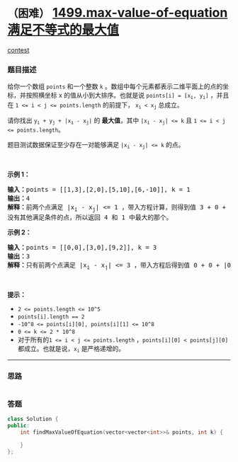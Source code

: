 # `（困难）` [1499.max-value-of-equation 满足不等式的最大值](https://leetcode-cn.com/problems/max-value-of-equation/)

[contest](https://leetcode-cn.com/contest/weekly-contest-195/problems/max-value-of-equation/)

### 题目描述
<p>给你一个数组 <code>points</code> 和一个整数 <code>k</code> 。数组中每个元素都表示二维平面上的点的坐标，并按照横坐标 x 的值从小到大排序。也就是说 <code>points[i] = [x<sub>i</sub>, y<sub>i</sub>]</code> ，并且在 <code>1 <= i < j <= points.length</code> 的前提下， <code>x<sub>i</sub> < x<sub>j</sub></code> 总成立。</p>

<p>请你找出<em> </em><code>y<sub>i</sub>&nbsp;+ y<sub>j</sub>&nbsp;+ |x<sub>i</sub>&nbsp;- x<sub>j</sub>|</code> 的 <strong>最大值</strong>，其中 <code>|x<sub>i</sub>&nbsp;- x<sub>j</sub>|&nbsp;<= k</code> 且 <code>1 <= i < j <= points.length</code>。</p>

<p>题目测试数据保证至少存在一对能够满足 <code>|x<sub>i</sub>&nbsp;- x<sub>j</sub>|&nbsp;<= k</code> 的点。</p>

<p>&nbsp;</p>

<p><strong>示例 1：</strong></p>

<pre><strong>输入：</strong>points = [[1,3],[2,0],[5,10],[6,-10]], k = 1
<strong>输出：</strong>4
<strong>解释：</strong>前两个点满足 |x<sub>i</sub>&nbsp;- x<sub>j</sub>| <= 1 ，带入方程计算，则得到值 3 + 0 + |1 - 2| = 4 。第三个和第四个点也满足条件，得到值 10 + -10 + |5 - 6| = 1 。
没有其他满足条件的点，所以返回 4 和 1 中最大的那个。</pre>

<p><strong>示例 2：</strong></p>

<pre><strong>输入：</strong>points = [[0,0],[3,0],[9,2]], k = 3
<strong>输出：</strong>3
<strong>解释：</strong>只有前两个点满足 |x<sub>i</sub>&nbsp;- x<sub>j</sub>| <= 3 ，带入方程后得到值 0 + 0 + |0 - 3| = 3 。
</pre>

<p>&nbsp;</p>

<p><strong>提示：</strong></p>

<ul>
	<li><code>2 <= points.length <= 10^5</code></li>
	<li><code>points[i].length == 2</code></li>
	<li><code>-10^8&nbsp;<= points[i][0], points[i][1] <= 10^8</code></li>
	<li><code>0 <= k <= 2 * 10^8</code></li>
	<li>对于所有的<code>1 <= i < j <= points.length</code> ，<code>points[i][0] < points[j][0]</code> 都成立。也就是说，<code>x<sub>i</sub></code> 是严格递增的。</li>
</ul>


---
### 思路
```
```



### 答题
``` C++
class Solution {
public:
    int findMaxValueOfEquation(vector<vector<int>>& points, int k) {

    }
};
```




